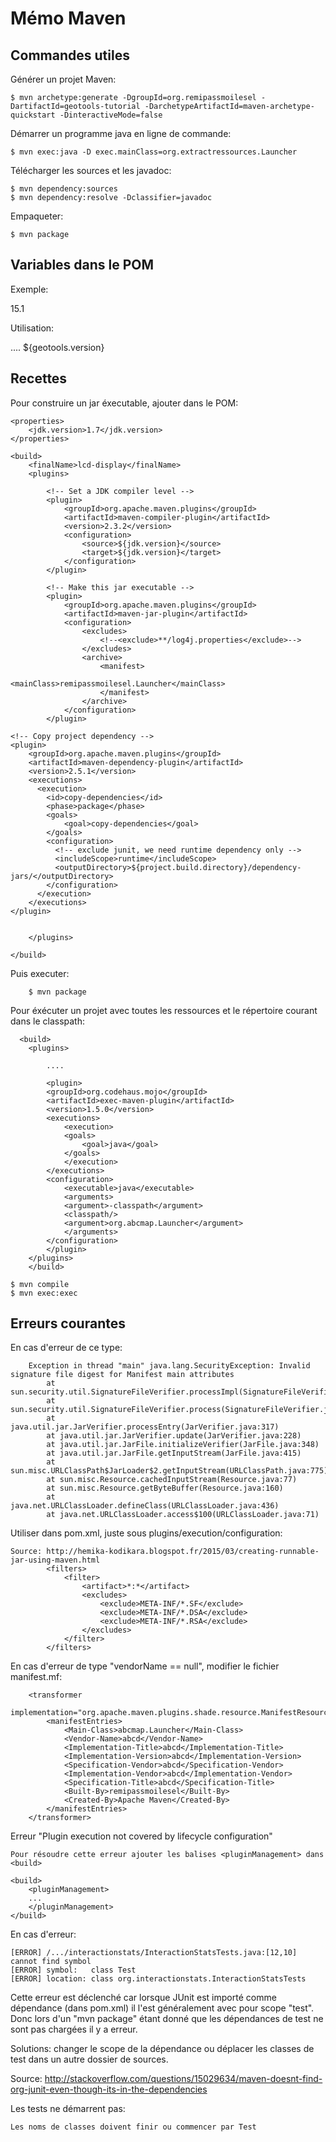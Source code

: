 # Mémo Maven

## Commandes utiles

Générer un projet Maven:

	$ mvn archetype:generate -DgroupId=org.remipassmoilesel -DartifactId=geotools-tutorial -DarchetypeArtifactId=maven-archetype-quickstart -DinteractiveMode=false

Démarrer un programme java en ligne de commande:

	$ mvn exec:java -D exec.mainClass=org.extractressources.Launcher

Télécharger les sources et les javadoc:

	$ mvn dependency:sources
	$ mvn dependency:resolve -Dclassifier=javadoc

Empaqueter:

	$ mvn package

## Variables dans le POM

Exemple:

  <properties>
	    <geotools.version>15.1</geotools.version>
  </properties>

Utilisation:

   <dependency>
      ....
      <version>${geotools.version}</version>
   </dependency>

## Recettes

Pour construire un jar éxecutable, ajouter dans le POM:


    <properties>
        <jdk.version>1.7</jdk.version>
    </properties>
	
    <build>
        <finalName>lcd-display</finalName>
        <plugins>

            <!-- Set a JDK compiler level -->
            <plugin>
                <groupId>org.apache.maven.plugins</groupId>
                <artifactId>maven-compiler-plugin</artifactId>
                <version>2.3.2</version>
                <configuration>
                    <source>${jdk.version}</source>
                    <target>${jdk.version}</target>
                </configuration>
            </plugin>

            <!-- Make this jar executable -->
            <plugin>
                <groupId>org.apache.maven.plugins</groupId>
                <artifactId>maven-jar-plugin</artifactId>
                <configuration>
                    <excludes>
                        <!--<exclude>**/log4j.properties</exclude>-->
                    </excludes>
                    <archive>
                        <manifest>
                            <mainClass>remipassmoilesel.Launcher</mainClass>
                        </manifest>
                    </archive>
                </configuration>
            </plugin>

	<!-- Copy project dependency -->
	<plugin>
		<groupId>org.apache.maven.plugins</groupId>
		<artifactId>maven-dependency-plugin</artifactId>
		<version>2.5.1</version>
		<executions>
		  <execution>
			<id>copy-dependencies</id>
			<phase>package</phase>
			<goals>
				<goal>copy-dependencies</goal>
			</goals>
			<configuration>
			  <!-- exclude junit, we need runtime dependency only -->
			  <includeScope>runtime</includeScope>
			  <outputDirectory>${project.build.directory}/dependency-jars/</outputDirectory>
			</configuration>
		  </execution>
		</executions>
	</plugin>


        </plugins>

    </build>

Puis executer:

		$ mvn package

Pour éxécuter un projet avec toutes les ressources et le répertoire courant dans le classpath:

	  <build>
		<plugins>

			....

		    <plugin>
			<groupId>org.codehaus.mojo</groupId>
			<artifactId>exec-maven-plugin</artifactId>
			<version>1.5.0</version>
			<executions>
			    <execution>
				<goals>
				    <goal>java</goal>
				</goals>
			    </execution>
			</executions>
			<configuration>
			    <executable>java</executable>
			    <arguments>
				<argument>-classpath</argument>
				<classpath/>
				<argument>org.abcmap.Launcher</argument>
			    </arguments>
			</configuration>
		    </plugin>
		</plugins>
	    </build>

	$ mvn compile
	$ mvn exec:exec

## Erreurs courantes
	
En cas d'erreur de ce type:

		Exception in thread "main" java.lang.SecurityException: Invalid signature file digest for Manifest main attributes
			at sun.security.util.SignatureFileVerifier.processImpl(SignatureFileVerifier.java:287)
			at sun.security.util.SignatureFileVerifier.process(SignatureFileVerifier.java:240)
			at java.util.jar.JarVerifier.processEntry(JarVerifier.java:317)
			at java.util.jar.JarVerifier.update(JarVerifier.java:228)
			at java.util.jar.JarFile.initializeVerifier(JarFile.java:348)
			at java.util.jar.JarFile.getInputStream(JarFile.java:415)
			at sun.misc.URLClassPath$JarLoader$2.getInputStream(URLClassPath.java:775)
			at sun.misc.Resource.cachedInputStream(Resource.java:77)
			at sun.misc.Resource.getByteBuffer(Resource.java:160)
			at java.net.URLClassLoader.defineClass(URLClassLoader.java:436)
			at java.net.URLClassLoader.access$100(URLClassLoader.java:71)

Utiliser dans pom.xml, juste sous plugins/execution/configuration:

	Source: http://hemika-kodikara.blogspot.fr/2015/03/creating-runnable-jar-using-maven.html
			<filters>
				<filter>
					<artifact>*:*</artifact>
					<excludes>
						<exclude>META-INF/*.SF</exclude>
						<exclude>META-INF/*.DSA</exclude>
						<exclude>META-INF/*.RSA</exclude>
					</excludes>
				</filter>
			</filters>


En cas d'erreur de type "vendorName == null", modifier le fichier manifest.mf:

		<transformer
			implementation="org.apache.maven.plugins.shade.resource.ManifestResourceTransformer">
			<manifestEntries>
				<Main-Class>abcmap.Launcher</Main-Class>
				<Vendor-Name>abcd</Vendor-Name>
				<Implementation-Title>abcd</Implementation-Title>
				<Implementation-Version>abcd</Implementation-Version>
				<Specification-Vendor>abcd</Specification-Vendor>
				<Implementation-Vendor>abcd</Implementation-Vendor>
				<Specification-Title>abcd</Specification-Title>
				<Built-By>remipassmoilesel</Built-By>
				<Created-By>Apache Maven</Created-By>
			</manifestEntries>
		</transformer>



Erreur "Plugin execution not covered by lifecycle configuration"

	Pour résoudre cette erreur ajouter les balises <pluginManagement> dans <build>

	<build>
		<pluginManagement>
		...
		</pluginManagement>
	</build>

En cas d'erreur:
    
    [ERROR] /.../interactionstats/InteractionStatsTests.java:[12,10] cannot find symbol
	[ERROR] symbol:   class Test
	[ERROR] location: class org.interactionstats.InteractionStatsTests

Cette erreur est déclenché car lorsque JUnit est importé comme dépendance (dans pom.xml) il 
l'est généralement avec pour scope "test". Donc lors d'un "mvn package" étant donné que 
les dépendances de test ne sont pas chargées il y a erreur. 

Solutions: changer le scope de la dépendance ou déplacer les classes de test dans un autre 
dossier de sources.

Source: http://stackoverflow.com/questions/15029634/maven-doesnt-find-org-junit-even-though-its-in-the-dependencies

Les tests ne démarrent pas:

	Les noms de classes doivent finir ou commencer par Test

